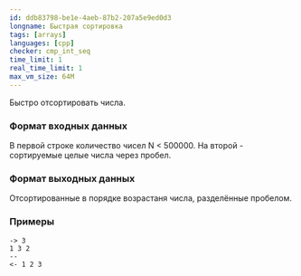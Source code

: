 ```yaml
---
id: ddb83798-be1e-4aeb-87b2-207a5e9ed0d3
longname: Быстрая сортировка
tags: [arrays]
languages: [cpp]
checker: cmp_int_seq
time_limit: 1
real_time_limit: 1
max_vm_size: 64M
---
```



Быстро отсортировать числа.

### Формат входных данных

В первой строке количество чисел N < 500000.
На второй - сортируемые целые числа через пробел.

### Формат выходных данных

Отсортированные в порядке возрастаня числа, разделённые пробелом.

### Примеры

```
-> 3
1 3 2
--
<- 1 2 3
```
